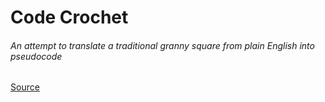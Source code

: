 # Code Crochet
###### An attempt to translate a traditional granny square from plain English into pseudocode

[Source](http://www.craftsy.com/blog/2015/01/how-to-crochet-granny-squares/)
